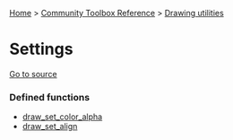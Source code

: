 [Home](/README.md) > [Community Toolbox Reference](/Docs/Reference/Reference.md) > [Drawing utilities](/Docs/Reference/Groups/DrawUtils.md)

# Settings

[Go to source](/Community%20Toolbox/scripts/utils_CommunityToolboxDraw/utils_CommunityToolboxDraw.gml#L1)

### Defined functions

- [draw_set_color_alpha](/Docs/Reference/Functions/draw_set_color_alpha.md)
- [draw_set_align](/Docs/Reference/Functions/draw_set_align.md)
